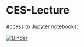 # CES-Lecture

Access to Jupyter notebooks:


[![Binder](https://mybinder.org/badge_logo.svg)](https://mybinder.org/v2/gh/AStrittmatter/CES-Lecture/master)
